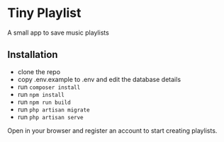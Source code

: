 # Tiny Playlist

A small app to save music playlists

## Installation

- clone the repo
- copy .env.example to .env and edit the database details
- run `composer install`
- run `npm install`
- run `npm run build`
- run `php artisan migrate`
- run `php artisan serve`

Open in your browser and register an account to start creating playlists.